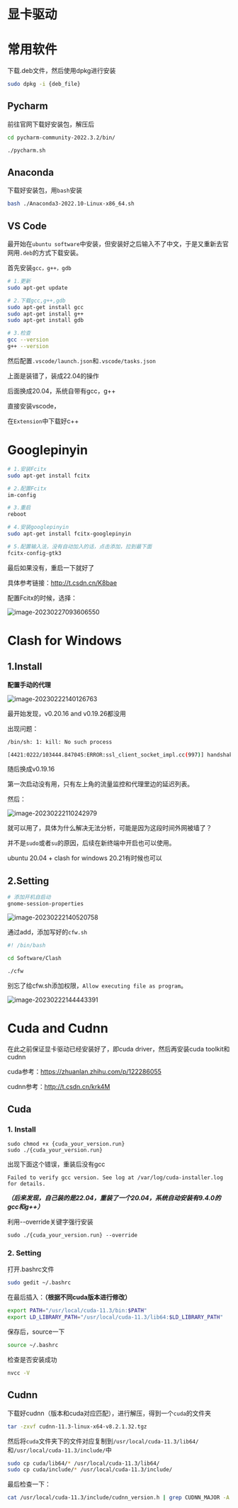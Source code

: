 # 显卡驱动





# 常用软件

下载.deb文件，然后使用dpkg进行安装

```bash
sudo dpkg -i {deb_file}
```



## Pycharm

前往官网下载好安装包，解压后

```bash
cd pycharm-community-2022.3.2/bin/

./pycharm.sh
```



## Anaconda

下载好安装包，用`bash`安装

```bash
bash ./Anaconda3-2022.10-Linux-x86_64.sh
```



## VS Code

最开始在`ubuntu software`中安装，但安装好之后输入不了中文，于是又重新去官网用`.deb`的方式下载安装。

首先安装`gcc，g++，gdb`

```bash
# 1.更新
sudo apt-get update

# 2.下载gcc,g++,gdb
sudo apt-get install gcc
sudo apt-get install g++
sudo apt-get install gdb

# 3.检查
gcc --version
g++ --version
```

然后配置`.vscode/launch.json`和`.vscode/tasks.json`



上面是装错了，装成22.04的操作

后面换成20.04，系统自带有gcc，g++

直接安装vscode，

在`Extension`中下载好c++




# Googlepinyin

```bash
# 1.安装Fcitx
sudo apt-get install fcitx

# 2.配置Fcitx
im-config

# 3.重启
reboot

# 4.安装googlepinyin
sudo apt-get install fcitx-googlepinyin

# 5.配置输入法，没有自动加入的话，点击添加，拉到最下面
fcitx-config-gtk3
```

最后如果没有，重启一下就好了

具体参考链接：http://t.csdn.cn/K8bae

配置Fcitx的时候，选择：

![image-20230227093606550](install_ubuntu/image-20230227093606550.png)



# Clash for Windows

## 1.Install

**配置手动的代理**

![image-20230222140126763](install_ubuntu/image-20230222140126763.png)

最开始发现，v0.20.16 and v0.19.26都没用

出现问题：

```bash
/bin/sh: 1: kill: No such process

[4421:0222/103444.847045:ERROR:ssl_client_socket_impl.cc(997)] handshake failed; returned -1, SSL error code 1, net_error -101
```

随后换成v0.19.16

第一次启动没有用，只有左上角的流量监控和代理里边的延迟列表。

然后：

![image-20230222110242979](install_ubuntu/image-20230222110242979.png)

就可以用了，具体为什么解决无法分析，可能是因为这段时间外网被墙了？

并不是`sudo`或者`su`的原因，后续在新终端中开启也可以使用。



ubuntu 20.04 + clash for windows 20.21有时候也可以

## 2.Setting

```bash
# 添加开机自启动
gnome-session-properties
```

![image-20230222140520758](install_ubuntu/image-20230222140520758.png)

通过add，添加写好的`cfw.sh`

```bash
#! /bin/bash

cd Software/Clash

./cfw
```

别忘了给cfw.sh添加权限，`Allow executing file as program`。

![image-20230222144443391](install_ubuntu/image-20230222144443391.png)



# Cuda and Cudnn

在此之前保证显卡驱动已经安装好了，即cuda driver，然后再安装cuda toolkit和cudnn



cuda参考：https://zhuanlan.zhihu.com/p/122286055

cudnn参考：http://t.csdn.cn/krk4M

## Cuda

### 1. Install

```bas
sudo chmod +x {cuda_your_version.run}
sudo ./{cuda_your_version.run}
```

出现下面这个错误，重装后没有gcc

```bas
Failed to verify gcc version. See log at /var/log/cuda-installer.log for details.
```

***（后来发现，自己装的是22.04，重装了一个20.04，系统自动安装有9.4.0的gcc和g++）***

利用--override关键字强行安装

```ba
sudo ./{cuda_your_version.run} --override
```

### 2. Setting

打开.bashrc文件

```bash
sudo gedit ~/.bashrc
```

在最后插入：**（根据不同cuda版本进行修改）**

```bash
export PATH="/usr/local/cuda-11.3/bin:$PATH"
export LD_LIBRARY_PATH="/usr/local/cuda-11.3/lib64:$LD_LIBRARY_PATH"
```

保存后，source一下

```bash
source ~/.bashrc
```

检查是否安装成功

```bash
nvcc -V
```

## Cudnn

下载好cudnn（版本和cuda对应匹配），进行解压，得到一个`cuda`的文件夹

```bash
tar -zxvf cudnn-11.3-linux-x64-v8.2.1.32.tgz
```

然后将`cuda`文件夹下的文件对应复制到`/usr/local/cuda-11.3/lib64/`和`/usr/local/cuda-11.3/include/`中

```bash
sudo cp cuda/lib64/* /usr/local/cuda-11.3/lib64/
sudo cp cuda/include/* /usr/local/cuda-11.3/include/
```

最后检查一下：

```bash
cat /usr/local/cuda-11.3/include/cudnn_version.h | grep CUDNN_MAJOR -A 2
```



